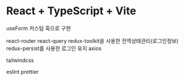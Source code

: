 # React + TypeScript + Vite

useForm 커스텀 훅으로 구현

react-router
react-query
redux-toolkit을 사용한 전역상태관리(로그인정보)
redux-persist를 사용한 로그인 유지
axios

tailwindcss

eslint
prettier
